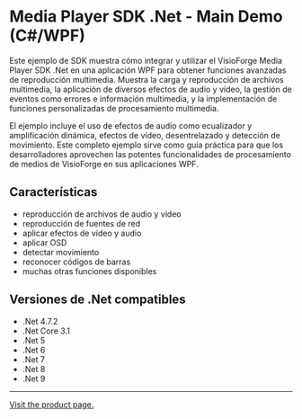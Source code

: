 ﻿# Media Player SDK .Net - Main Demo (C#/WPF)

Este ejemplo de SDK muestra cómo integrar y utilizar el VisioForge Media Player SDK .Net en una aplicación WPF para obtener funciones avanzadas de reproducción multimedia. Muestra la carga y reproducción de archivos multimedia, la aplicación de diversos efectos de audio y vídeo, la gestión de eventos como errores e información multimedia, y la implementación de funciones personalizadas de procesamiento multimedia.

El ejemplo incluye el uso de efectos de audio como ecualizador y amplificación dinámica, efectos de vídeo, desentrelazado y detección de movimiento. Este completo ejemplo sirve como guía práctica para que los desarrolladores aprovechen las potentes funcionalidades de procesamiento de medios de VisioForge en sus aplicaciones WPF.

## Características

* reproducción de archivos de audio y vídeo
* reproducción de fuentes de red
* aplicar efectos de vídeo y audio
* aplicar OSD
* detectar movimiento
* reconocer códigos de barras
* muchas otras funciones disponibles

## Versiones de .Net compatibles

* .Net 4.7.2
* .Net Core 3.1
* .Net 5
* .Net 6
* .Net 7
* .Net 8
* .Net 9

---

[Visit the product page.](https://www.visioforge.com/media-player-sdk-net)
